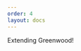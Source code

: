 ```yaml
---
order: 4
layout: docs
---
```


<app-heading-box heading="Plugins">
  <p>Extending Greenwood!</p>
</app-heading-box>
